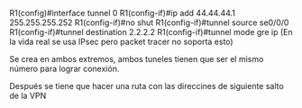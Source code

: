 R1(config)#interface tunnel 0
R1(config-if)#ip add 44.44.44.1 255.255.255.252 
R1(config-if)#no shut
R1(config-if)#tunnel source se0/0/0
R1(config-if)#tunnel destination 2.2.2.2
R1(config-if)#tunnel mode gre ip (En la vida real se usa IPsec pero packet tracer no soporta esto)

Se crea en ambos extremos, ambos tuneles tienen que ser el mismo número para lograr conexión.

Después se tiene que hacer una ruta con las direccines de siguiente salto de la VPN